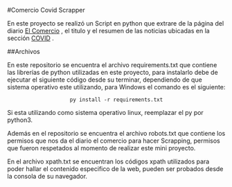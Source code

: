 #Comercio Covid Scrapper


En este proyecto se realizó un Script en python que extrare de la página del diario [El Comercio](https://elcomercio.pe/ "comercio") , el titulo y el resumen de las noticias ubicadas en la sección [COVID](https://elcomercio.pe/noticias/coronavirus// "COVID") .

##Archivos
<p>En este repositorio se encuentra el archivo requirements.txt que contiene las librerías de python utilizadas en este proyecto, para instalarlo debe de ejecutar el siguiente código desde su terminar, dependiendo de que sistema operativo este utilizando, para Windows el comando es el siguiente:</p>

<center><code>py install -r requirements.txt</code> </center>


<p>Si esta utilizando como sistema operativo linux,  reemplazar el py por python3.</p>

<p>Además en el repositorio se encuentra el archivo robots.txt que contiene los permisos que nos da el  diario el comercio para hacer Scrapping, permisos que fueron respetados al momento de realizar este mini proyecto.</p>

<p>En el archivo xpath.txt se encuentran los códigos xpath utilizados para poder hallar el contenido especifico de la web, pueden ser probados desde la consola de su navegador.</p>
